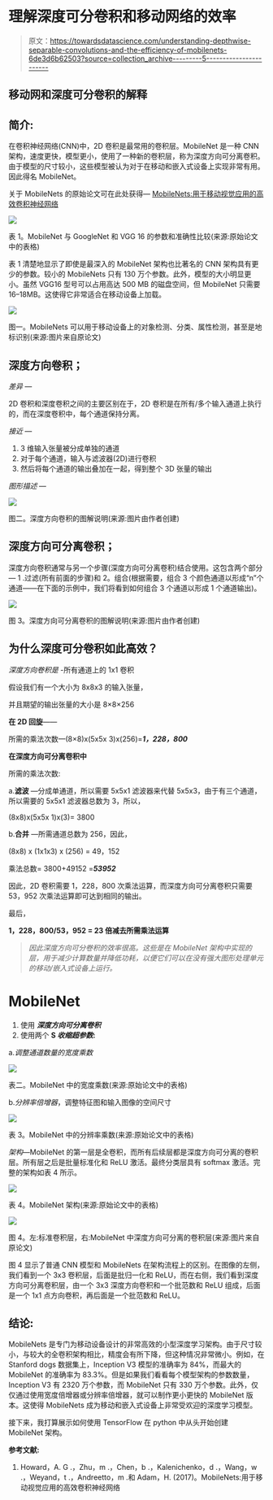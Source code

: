 # 理解深度可分卷积和移动网络的效率

> 原文：<https://towardsdatascience.com/understanding-depthwise-separable-convolutions-and-the-efficiency-of-mobilenets-6de3d6b62503?source=collection_archive---------5----------------------->

## 移动网和深度可分卷积的解释

## 简介:

在卷积神经网络(CNN)中，2D 卷积是最常用的卷积层。MobileNet 是一种 CNN 架构，速度更快，模型更小，使用了一种新的卷积层，称为深度方向可分离卷积。由于模型的尺寸较小，这些模型被认为对于在移动和嵌入式设备上实现非常有用。因此得名 MobileNet。

关于 MobileNets 的原始论文可在此处获得— [MobileNets:用于移动视觉应用的高效卷积神经网络](https://arxiv.org/pdf/1704.04861.pdf)

![](img/b46e5504cbe9b135998c704e9e396279.png)

表 1。MobileNet 与 GoogleNet 和 VGG 16 的参数和准确性比较(来源:原始论文中的表格)

表 1 清楚地显示了即使是最深入的 MobileNet 架构也比著名的 CNN 架构具有更少的参数。较小的 MobileNets 只有 130 万个参数。此外，模型的大小明显更小。虽然 VGG16 型号可以占用高达 500 MB 的磁盘空间，但 MobileNet 只需要 16–18MB。这使得它非常适合在移动设备上加载。

![](img/0548da784908f0bb306e839f054c7469.png)

图一。MobileNets 可以用于移动设备上的对象检测、分类、属性检测，甚至是地标识别(来源:图片来自原论文)

## 深度方向卷积；

*差异* —

2D 卷积和深度卷积之间的主要区别在于，2D 卷积是在所有/多个输入通道上执行的，而在深度卷积中，每个通道保持分离。

*接近* —

1.  3 维输入张量被分成单独的通道
2.  对于每个通道，输入与滤波器(2D)进行卷积
3.  然后将每个通道的输出叠加在一起，得到整个 3D 张量的输出

*图形描述* —

![](img/309ed56d629ff4e954655a1713d127b2.png)

图二。深度方向卷积的图解说明(来源:图片由作者创建)

## 深度方向可分离卷积；

深度方向卷积通常与另一个步骤(深度方向可分离卷积)结合使用。这包含两个部分— 1 .过滤(所有前面的步骤)和 2。组合(根据需要，组合 3 个颜色通道以形成“n”个通道——在下面的示例中，我们将看到如何组合 3 个通道以形成 1 个通道输出)。

![](img/ab15f8335900dedede3d12e29e487afe.png)

图 3。深度方向可分离卷积的图解说明(来源:图片由作者创建)

## 为什么深度可分卷积如此高效？

*深度方向卷积是* -所有通道上的 1x1 卷积

假设我们有一个大小为 8x8x3 的输入张量，

并且期望的输出张量的大小是 8×8×256

**在 2D 回旋**——

所需的乘法次数—(8×8)x(5x5x 3)x(256)=***1，228，800***

**在深度方向可分离卷积中**

所需的乘法次数:

a.**滤波** —分成单通道，所以需要 5x5x1 滤波器来代替 5x5x3，由于有三个通道，所以需要的 5x5x1 滤波器总数为 3，所以，

(8x8)x(5x5x 1)x(3)= 3800

b.**合并** —所需通道总数为 256，因此，

(8x8) x (1x1x3) x (256) = 49，152

乘法总数= 3800+49152 =***53952***

因此，2D 卷积需要 1，228，800 次乘法运算，而深度方向可分离卷积只需要 53，952 次乘法运算即可达到相同的输出。

最后，

**1，228，800/53，952 = 23 倍减去所需乘法运算**

> *因此深度方向可分卷积的效率很高。这些是在 MobileNet 架构中实现的层，用于减少计算数量并降低功耗，以便它们可以在没有强大图形处理单元的移动/嵌入式设备上运行。*

# MobileNet

1.  使用 ***深度方向可分离卷积***
2.  使用两个 **S *收缩超参数*:**

a.*调整通道数量的宽度乘数*

![](img/5de553f8c07fcf5e79692c24bc810709.png)

表二。MobileNet 中的宽度乘数(来源:原始论文中的表格)

b.*分辨率倍增器*，调整特征图和输入图像的空间尺寸

![](img/63979da5cede6e3fed00f62c21cbd9af.png)

表 3。MobileNet 中的分辨率乘数(来源:原始论文中的表格)

*架构*—MobileNet 的第一层是全卷积，而所有后续层都是深度方向可分离的卷积层。所有层之后是批量标准化和 ReLU 激活。最终分类层具有 softmax 激活。完整的架构如表 4 所示。

![](img/2dec829626f86555923712e90882cc8b.png)

表 4。MobileNet 架构(来源:原始论文中的表格)

![](img/c4e8067e7a7f02d7db89e37486650a7c.png)

图 4。左:标准卷积层，右:MobileNet 中深度方向可分离的卷积层(来源:图片来自原论文)

图 4 显示了普通 CNN 模型和 MobileNets 在架构流程上的区别。在图像的左侧，我们看到一个 3x3 卷积层，后面是批归一化和 ReLU，而在右侧，我们看到深度方向可分离卷积层，由一个 3x3 深度方向卷积和一个批范数和 ReLU 组成，后面是一个 1x1 点方向卷积，再后面是一个批范数和 ReLU。

## 结论:

MobileNets 是专门为移动设备设计的非常高效的小型深度学习架构。由于尺寸较小，与较大的全卷积架构相比，精度会有所下降，但这种情况非常微小。例如，在 Stanford dogs 数据集上，Inception V3 模型的准确率为 84%，而最大的 MobileNet 的准确率为 83.3%。但是如果我们看看每个模型架构的参数数量，Inception V3 有 2320 万个参数，而 MobileNet 只有 330 万个参数。此外，仅仅通过使用宽度倍增器或分辨率倍增器，就可以制作更小更快的 MobileNet 版本。这使得 MobileNets 成为移动和嵌入式设备上非常受欢迎的深度学习模型。

接下来，我打算展示如何使用 TensorFlow 在 python 中从头开始创建 MobileNet 架构。

**参考文献:**

1.  Howard，A. G .，Zhu，m .，Chen，b .，Kalenichenko，d .，Wang，w .，Weyand，t .，Andreetto，m .和 Adam，H. (2017)。MobileNets:用于移动视觉应用的高效卷积神经网络